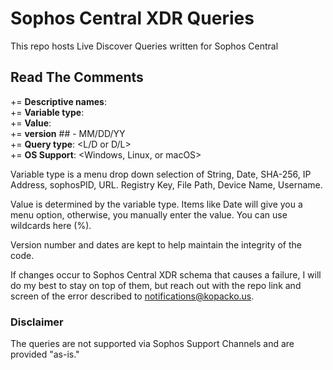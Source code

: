 # Sophos Central XDR Queries

This repo hosts Live Discover Queries written for Sophos Central

## Read The Comments

  += **Descriptive names**: <variableName>  
  += **Variable type**: <type>  
  += **Value**: <value>  
  += **version** ## - MM/DD/YY  
  += **Query type**: <L/D or D/L>  
  += **OS Support**: <Windows, Linux, or macOS>  

Variable type is a menu drop down selection of String, Date, SHA-256, IP Address, sophosPID, URL. Registry Key, File Path, Device Name, Username.
  
Value is determined by the variable type. Items like Date will give you a menu option, otherwise, you manually enter the value. You can use wildcards here (%).
  
Version number and dates are kept to help maintain the integrity of the code. 

If changes occur to Sophos Central XDR schema that causes a failure, I will do my best to stay on top of them, but reach out with the repo link and screen of the error described to notifications@kopacko.us.
  
### Disclaimer
  
The queries are not supported via Sophos Support Channels and are provided "as-is."
